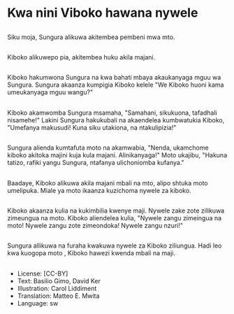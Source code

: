 # Kwa nini Viboko hawana nywele

##
Siku moja, Sungura alikuwa akitembea pembeni mwa mto.

##
Kiboko alikuwepo pia, akitembea huku akila majani.

##
Kiboko hakumwona Sungura na kwa bahati mbaya akaukanyaga mguu wa Sungura. Sungura akaanza kumpigia Kiboko kelele "We Kiboko huoni kama umeukanyaga mguu wangu?"

##
Kiboko akamwomba Sungura msamaha, "Samahani, sikukuona, tafadhali nisamehe!" Lakini Sungura hakukubali na akaendelea kumbwatukia Kiboko, "Umefanya makusudi! Kuna siku utakiona, na ntakulipizia!"

##
Sungura alienda kumtafuta moto na akamwabia, "Nenda, ukamchome kiboko akitoka majini kuja kula majani. Alinikanyaga!" Moto ukajibu, "Hakuna tatizo, rafiki yangu Sungura, ntafanya ulichoniomba kufanya."

##
Baadaye, Kiboko alikuwa akila majani mbali na mto, alipo shtuka moto umelipuka. Miale ya moto ikaanza kuzichoma nywele za kiboko.

##
Kiboko akaanza kulia na kukimbilia kwenye maji. Nywele zake zote zilikuwa zimeungua na moto. Kiboko aliendelea kulia, "Nywele zangu zimeingua na moto! Nywele zangu zote zimeondoka! Nywele zangu nzuri!"

##
Sungura allikuwa na furaha kwakuwa nywele za Kiboko ziliungua. Hadi leo kwa kuogopa moto , Kiboko hawezi kwenda mbali na maji.

##
* License: [CC-BY]
* Text: Basilio Gimo, David Ker
* Illustration: Carol Liddiment
* Translation: Matteo E. Mwita
* Language: sw

